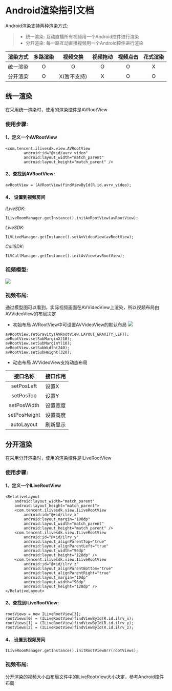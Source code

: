 
# Android渲染指引文档
Android渲染支持两种渲染方式:
> * 统一渲染: 互动直播所有视频用一个Android控件进行渲染
> * 分开渲染: 每一路互动直播视频用一个Android控件进行渲染 

|渲染方式|多路渲染|视频交换|视频拖动|视频点击|花式渲染|
|:--:|:--:|:--:|:--:|:--:|:--:|
|统一渲染|O|O|O|O|X|
|分开渲染|O|X(暂不支持)|X|O|O|

## 统一渲染
在采用统一渲染时，使用的渲染控件是AVRootView
### 使用步骤:
#### 1、定义一个AVRootView
```
<com.tencent.ilivesdk.view.AVRootView
        android:id="@+id/avrv_video"
        android:layout_width="match_parent"
        android:layout_height="match_parent" />
```
#### 2、查找到AVRootView:
```
avRootView = (AVRootView)findViewById(R.id.avrv_video);
```
#### 4、 设置到视频房间

*iLiveSDK*:
```
ILiveRoomManager.getInstance().initAvRootView(avRootView);
```
*LiveSDK*:
```
ILVLiveManager.getInstance().setAvVideoView(avRootView);
```
*CallSDK*:
```
ILVCallManager.getInstance().initAvView(avRootView);
```

### 视频模型:
![](https://zhaoyang21cn.github.io/iLiveSDK_Help/readme_img/AVRootViewLayers.png)

### 视频布局:
通过模型图可以看到，实际视频画面在AVVideoView上渲染，所以视频布局由AVVideoView的布局决定

* 初始布局
 AVRootView中可设置AVVideoView的默认布局
![](https://zhaoyang21cn.github.io/iLiveSDK_Help/readme_img/AVVideoView.png)
```
avRootView.setGravity(AVRootView.LAYOUT_GRAVITY_LEFT);
avRootView.setSubMarginX(10);
avRootView.setSubMarginY(10);
avRootView.setSubWidth(240);
avRootView.setSubHeight(320);
```
* 动态布局
AVVideoView支持动态布局

|接口名称|接口作用|
|:--:|:--|
|setPosLeft|设置X|
|setPosTop|设置Y|
|setPosWidth|设置宽度|
|setPosHeight|设置高度|
|autoLayout|刷新显示|

## 分开渲染
在采用分开渲染时，使用的渲染控件是ILiveRootView
### 使用步骤:
#### 1、定义一个ILiveRootView
```
<RelativeLayout
    android:layout_width="match_parent"
    android:layout_height="match_parent">
    <com.tencent.ilivesdk.view.ILiveRootView
        android:id="@+id/ilrv_x"
        android:layout_margin="100dp"
        android:layout_width="match_parent"
        android:layout_height="match_parent" />
    <com.tencent.ilivesdk.view.ILiveRootView
        android:id="@+id/ilrv_y"
        android:layout_alignParentTop="true"
        android:layout_alignParentLeft="true"
        android:layout_width="96dp"
        android:layout_height="128dp" />
    <com.tencent.ilivesdk.view.ILiveRootView
        android:id="@+id/ilrv_z"
        android:layout_alignParentBottom="true"
        android:layout_alignParentRight="true"
        android:layout_margin="10dp"
        android:layout_width="96dp"
        android:layout_height="128dp" />
</RelativeLayout>
```
#### 2、查找到ILiveRootView:
```
rootViews = new ILiveRootView[3];
rootViews[0] = (ILiveRootView)findViewById(R.id.ilrv_x);
rootViews[1] = (ILiveRootView)findViewById(R.id.ilrv_y);
rootViews[2] = (ILiveRootView)findViewById(R.id.ilrv_z);
```
#### 4、 设置到视频房间
```
ILiveRoomManager.getInstance().initRootViewArr(rootViews);
```
### 视频布局:
分开渲染的视频大小由布局文件中的ILiveRootView大小决定，参考Android控件布局
